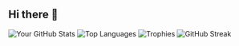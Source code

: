 ## Hi there 👋
![Your GitHub Stats](https://github-readme-stats.vercel.app/api?username=BishalAdhikari0123&show_icons=true&theme=dark)
![Top Languages](https://github-readme-stats.vercel.app/api/top-langs/?username=BishalAdhikari0123&layout=compact&theme=dark)
![Trophies](https://github-profile-trophy.vercel.app/?username=BishalAdhikari0123&theme=radical)
![GitHub Streak](https://streak-stats.demolab.com/?user=BishalAdhikari0123&theme=dark&hide_border=true)




<!--
**BishalAdhikari0123/BishalAdhikari0123** is a ✨ _special_ ✨ repository because its `README.md` (this file) appears on your GitHub profile.

Here are some ideas to get you started:

- 🔭 I’m currently working on ...
- 🌱 I’m currently learning ...
- 👯 I’m looking to collaborate on ...
- 🤔 I’m looking for help with ...
- 💬 Ask me about ...
- 📫 How to reach me: ...
- 😄 Pronouns: ...
- ⚡ Fun fact: ...
-->
